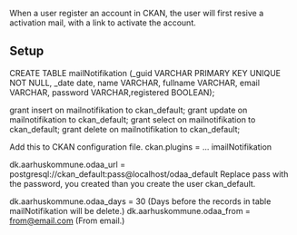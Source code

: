 ﻿When a user register an account in CKAN, the user will first resive a activation mail, with a link to activate the account.

Setup
-----------------
CREATE TABLE mailNotifikation (_guid VARCHAR PRIMARY KEY UNIQUE NOT NULL, _date date, name VARCHAR, fullname VARCHAR, email VARCHAR, password VARCHAR,registered BOOLEAN);

grant insert on mailnotifikation to ckan_default;
grant update on mailnotifikation to ckan_default;
grant select on mailnotifikation to ckan_default;
grant delete on mailnotifikation to ckan_default;

Add this to CKAN configuration file.
ckan.plugins = ... imailNotifikation

dk.aarhuskommune.odaa_url = postgresql://ckan_default:pass@localhost/odaa_default
	Replace pass with the password, you created than you create the user ckan_default.
	
dk.aarhuskommune.odaa_days = 30 (Days before the records in table mailNotifikation will be delete.)
dk.aarhuskommune.odaa_from = from@email.com (From email.)

